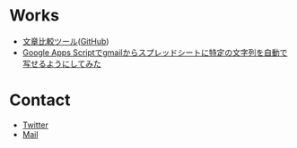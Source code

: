 # Works
- [文章比較ツール](https://kaneyhonest.github.io/typoChecker/)([GitHub](https://github.com/KaneyHonest/typoChecker))
- [Google Apps Scriptでgmailからスプレッドシートに特定の文字列を自動で写せるようにしてみた](https://kaneyhonest.hatenablog.com/entry/2021/03/04/170016)

# Contact
- [Twitter](https://twitter.com/KaneyHonest)
- [Mail](mailto:yamadataro0407@gmail.com)
